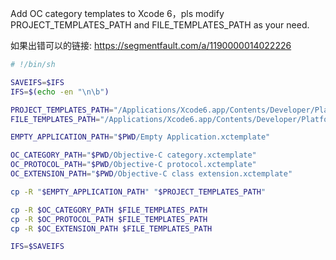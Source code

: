 Add OC category templates to Xcode 6，pls modify PROJECT_TEMPLATES_PATH and FILE_TEMPLATES_PATH as your need.

如果出错可以的链接: https://segmentfault.com/a/1190000014022226
```sh
# !/bin/sh

SAVEIFS=$IFS
IFS=$(echo -en "\n\b")

PROJECT_TEMPLATES_PATH="/Applications/Xcode6.app/Contents/Developer/Platforms/iPhoneOS.platform/Developer/Library/Xcode/Templates/Project Templates/iOS/Application"
FILE_TEMPLATES_PATH="/Applications/Xcode6.app/Contents/Developer/Platforms/iPhoneOS.platform/Developer/Library/Xcode/Templates/File Templates/Source"

EMPTY_APPLICATION_PATH="$PWD/Empty Application.xctemplate"

OC_CATEGORY_PATH="$PWD/Objective-C category.xctemplate"
OC_PROTOCOL_PATH="$PWD/Objective-C protocol.xctemplate"
OC_EXTENSION_PATH="$PWD/Objective-C class extension.xctemplate"

cp -R "$EMPTY_APPLICATION_PATH" "$PROJECT_TEMPLATES_PATH"

cp -R $OC_CATEGORY_PATH $FILE_TEMPLATES_PATH
cp -R $OC_PROTOCOL_PATH $FILE_TEMPLATES_PATH
cp -R $OC_EXTENSION_PATH $FILE_TEMPLATES_PATH

IFS=$SAVEIFS
```
